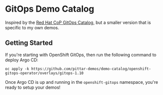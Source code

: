 # GitOps Demo Catalog

Inspired by the [Red Hat CoP GitOps Catalog](), but a smaller version that is specific to my own demos.

## Getting Started

If you're starting with OpenShift GitOps, then run the following command to deploy Argo CD:

```
oc apply -k https://github.com/pittar-demos/demo-catalog/openshift-gitops-operator/overlays/gitops-1.10
```

Once Argo CD is up and running in the `openshift-gitops` namespace, you're ready to setup your demos!

